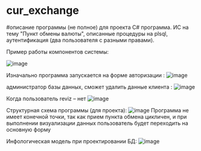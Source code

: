 # cur_exchange
#описание программы (не полное) для проекта
C# программа. ИС на тему "Пункт обмены валюты", описанные процедуры на plsql, аутентификация (два пользователя с разными правами).

Пример работы компонентов системы:

![image](https://user-images.githubusercontent.com/25984324/152596845-3b23ab2b-5021-4f8e-a701-aac17085b39a.png)


Изначально программа запускается на форме авторизации :
![image](https://user-images.githubusercontent.com/25984324/152596953-c357e61b-f9bc-4a80-bb66-05eebc29167f.png)

администратор базы данных, сможет удалить данные клиента :
![image](https://user-images.githubusercontent.com/25984324/152596995-49798889-fc9e-4016-a014-a4d033a2a1bf.png)

Когда пользователь reviz – нет 
![image](https://user-images.githubusercontent.com/25984324/152597007-b4f070ed-b8ff-4b58-80e3-6f808851d1a2.png)

Структурная схема программы (для проекта):
![image](https://user-images.githubusercontent.com/25984324/152597077-cb2c15f5-272a-4778-b71e-ec95f0c1368b.png)
Программа не имеет конечной точки, так как прием пункта обмена цикличен, и при выполнении визуализации данных пользователь будет переходить на основную форму

Инфологическая модель при проектировании БД:
![image](https://user-images.githubusercontent.com/25984324/152597126-08f75c16-37e2-49eb-ac54-442760f3dbff.png)
